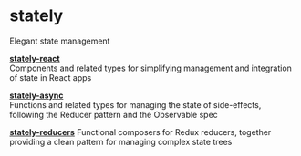 # stately
Elegant state management

**[stately-react](/stately-react)**  
Components and related types for simplifying management and integration of state in React apps

**[stately-async](/stately-async)**  
Functions and related types for managing the state of side-effects, following the Reducer pattern and the Observable spec

**[stately-reducers](/stately-reducers)**
Functional composers for Redux reducers, together providing a clean pattern for managing complex state trees
